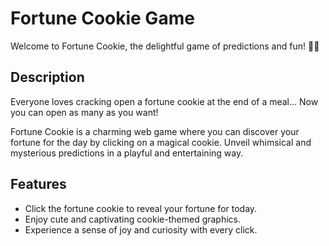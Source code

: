 # Fortune Cookie Game

Welcome to Fortune Cookie, the delightful game of predictions and fun! 🍪✨

## Description

Everyone loves cracking open a fortune cookie at the end of a meal... Now you can open as many as you want!

Fortune Cookie is a charming web game where you can discover your fortune for the day by clicking on a magical cookie. Unveil whimsical and mysterious predictions in a playful and entertaining way.

## Features

- Click the fortune cookie to reveal your fortune for today.
- Enjoy cute and captivating cookie-themed graphics.
- Experience a sense of joy and curiosity with every click.

